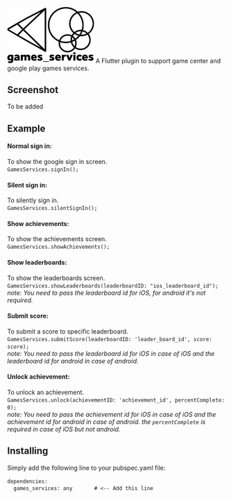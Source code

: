 <img src="https://github.com/Abedalkareem/games_services/raw/master/logo.png" width="200"/>
A Flutter plugin to support game center and google play games services.

## Screenshot
To be added

## Example
#### Normal sign in:
To show the google sign in screen. <br>
``` GamesServices.signIn(); ```

#### Silent sign in:
To silently sign in. <br>
``` GamesServices.silentSignIn(); ```

#### Show achievements:
To show the achievements screen. <br>
``` GamesServices.showAchievements(); ```

#### Show leaderboards:
To show the leaderboards screen. <br>
``` GamesServices.showLeaderboards(leaderboardID: "ios_leaderboard_id"); ``` <br>
*note: You need to pass the leaderboard id for iOS, for android it's not required.*

#### Submit score:
To submit a score to specific leaderboard. <br>
``` GamesServices.submitScore(leaderboardID: 'leader_board_id', score: score); ``` <br>
*note: You need to pass the leaderboard id for iOS in case of iOS and the leaderboard id for android in case of android.*

#### Unlock achievement:
To unlock an achievement. <br>
``` GamesServices.unlock(achievementID: 'achievement_id', percentComplete: 0); ``` <br>
*note: You need to pass the achievement id for iOS in case of iOS and the achievement id for android in case of android.
the ```percentComplete``` is required in case of iOS but not android.*

## Installing
Simply add the following line to your pubspec.yaml file:
```
dependencies:
  games_services: any       # <-- Add this line
```
